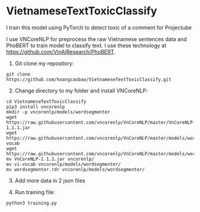 # VietnameseTextToxicClassify
I train this model using PyTorch to detect toxic of a comment for Projectube

I use VNCoreNLP for preprocess the raw Vietnamese sentences data and PhoBERT to train model to classify text. I use these technology at https://github.com/VinAIResearch/PhoBERT.

1. Git clone my repository:
```
git clone https://github.com/hoangcaobao/VietnameseTextToxicClassify.git
```

2. Change directory to my folder and install VNCoreNLP:
```
cd VietnameseTextToxicClassify
pip3 install vncorenlp
mkdir -p vncorenlp/models/wordsegmenter
wget https://raw.githubusercontent.com/vncorenlp/VnCoreNLP/master/VnCoreNLP-1.1.1.jar
wget https://raw.githubusercontent.com/vncorenlp/VnCoreNLP/master/models/wordsegmenter/vi-vocab
wget https://raw.githubusercontent.com/vncorenlp/VnCoreNLP/master/models/wordsegmenter/wordsegmenter.rdr
mv VnCoreNLP-1.1.1.jar vncorenlp/ 
mv vi-vocab vncorenlp/models/wordsegmenter/
mv wordsegmenter.rdr vncorenlp/models/wordsegmenter/
```
3. Add more data in 2 json files

4. Run training file:
```
python3 training.py
```
